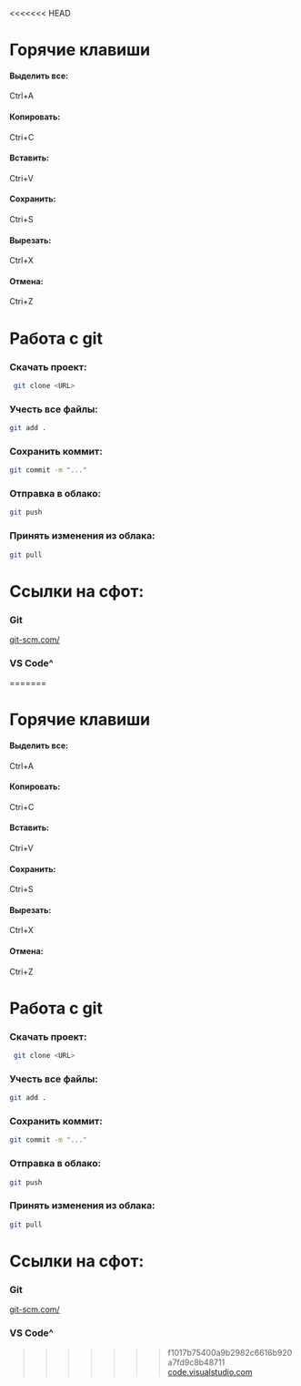 <<<<<<< HEAD
# Горячие клавиши
#### Выделить все:
Ctrl+A
#### Копировать:
Ctri+C
#### Вставить: 
Ctri+V
#### Сохранить:
Ctri+S 
#### Вырезать:
Ctrl+X
#### Отмена:
Ctri+Z

# Работа с git
### Скачать проект:
```bash
 git clone <URL>
 ```
 ### Учесть все файлы:
 ``` bash
git add .
```
### Сохранить коммит:
``` bash
git commit -m "..."
```
### Отправка в облако:
``` bash
git push
```
### Принять изменения из облака:
```bash
git pull
```

# Ссылки на сфот:
### Git
[git-scm.com/](https://git-scm.com/)
### VS Code^
=======
# Горячие клавиши
#### Выделить все:
Ctrl+A
#### Копировать:
Ctri+C
#### Вставить: 
Ctri+V
#### Сохранить:
Ctri+S 
#### Вырезать:
Ctrl+X
#### Отмена:
Ctri+Z

# Работа с git
### Скачать проект:
```bash
 git clone <URL>
 ```
 ### Учесть все файлы:
 ``` bash
git add .
```
### Сохранить коммит:
``` bash
git commit -m "..."
```
### Отправка в облако:
``` bash
git push
```
### Принять изменения из облака:
```bash
git pull
```

# Ссылки на сфот:
### Git
[git-scm.com/](https://git-scm.com/)
### VS Code^
>>>>>>> f1017b75400a9b2982c6616b920a7fd9c8b48711
[code.visualstudio.com](https://code.visualstudio.com/)